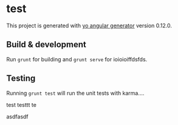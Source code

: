 # test

This project is generated with [yo angular generator](https://github.com/yeoman/generator-angular)
version 0.12.0.

## Build & development

Run `grunt` for building and `grunt serve` for ioioioiffdsfds.

## Testing

Running `grunt test` will run the unit tests with karma....

test testtt te

asdfasdf